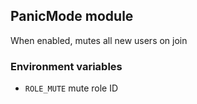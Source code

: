 ## PanicMode module
When enabled, mutes all new users on join

### Environment variables
- `ROLE_MUTE` mute role ID
